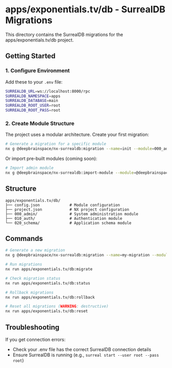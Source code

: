 # apps/exponentials.tv/db - SurrealDB Migrations

This directory contains the SurrealDB migrations for the apps/exponentials.tv/db
project.

## Getting Started

### 1. Configure Environment

Add these to your `.env` file:

```bash
SURREALDB_URL=ws://localhost:8000/rpc
SURREALDB_NAMESPACE=apps
SURREALDB_DATABASE=main
SURREALDB_ROOT_USER=root
SURREALDB_ROOT_PASS=root
```

### 2. Create Module Structure

The project uses a modular architecture. Create your first migration:

```bash
# Generate a migration for a specific module
nx g @deepbrainspace/nx-surrealdb:migration --name=init --module=000_admin --project=apps/exponentials.tv/db
```

Or import pre-built modules (coming soon):

```bash
# Import admin module
nx g @deepbrainspace/nx-surrealdb:import-module --module=@deepbrainspace/surrealdb-module-admin --project=apps/exponentials.tv/db
```

## Structure

```
apps/exponentials.tv/db/
├── config.json             # Module configuration
├── project.json            # NX project configuration
├── 000_admin/              # System administration module
├── 010_auth/               # Authentication module
└── 020_schema/             # Application schema module
```

## Commands

```bash
# Generate a new migration
nx g @deepbrainspace/nx-surrealdb:migration --name=my-migration --module=000_admin --project=apps/exponentials.tv/db

# Run migrations
nx run apps/exponentials.tv/db:migrate

# Check migration status
nx run apps/exponentials.tv/db:status

# Rollback migrations
nx run apps/exponentials.tv/db:rollback

# Reset all migrations (WARNING: destructive)
nx run apps/exponentials.tv/db:reset
```

## Troubleshooting

If you get connection errors:

- Check your .env file has the correct SurrealDB connection details
- Ensure SurrealDB is running (e.g., `surreal start --user root --pass root`)
